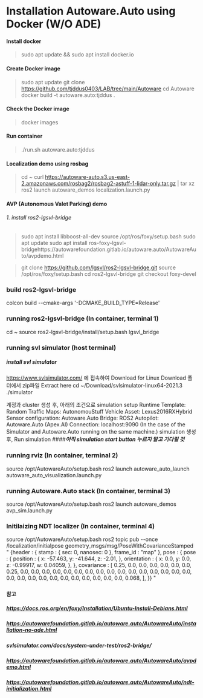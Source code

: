 # Installation Autoware.Auto using Docker (W/O ADE)

#### Install docker
> sudo apt update && sudo apt install docker.io 

#### Create Docker image
> sudo apt update
> git clone https://github.com/tjddus0403/LAB/tree/main/Autoware
> cd Autoware
> docker build -t autoware.auto:tjddus .

#### Check the Docker image
> docker images

#### Run container
> ./run.sh autoware.auto:tjddus

#### Localization demo using rosbag
> cd ~
> curl https://autoware-auto.s3.us-east-2.amazonaws.com/rosbag2/rosbag2-astuff-1-lidar-only.tar.gz | tar xz
> ros2 launch autoware_demos localization.launch.py

#### AVP (Autonomous Valet Parking) demo
###### 1. install ros2-lgsvl-bridge
> sudo apt install libboost-all-dev
> source /opt/ros/foxy/setup.bash
> sudo apt update
> sudo apt install ros-foxy-lgsvl-bridgehttps://autowarefoundation.gitlab.io/autoware.auto/AutowareAuto/avpdemo.html

> git clone https://github.com/lgsvl/ros2-lgsvl-bridge.git
> source /opt/ros/foxy/setup.bash
> cd ros2-lgsvl-bridge
> git checkout foxy-devel

### build ros2-lgsvl-bridge
colcon build --cmake-args '-DCMAKE_BUILD_TYPE=Release'

### running ros2-lgsvl-bridge (In container, terminal 1)
cd ~
source ros2-lgsvl-bridge/install/setup.bash
lgsvl_bridge

### running svl simulator (host terminal)
##### install svl simulator
https://www.svlsimulator.com/ 에 접속하여 Download for Linux
Download 폴더에서 zip파일 Extract here
cd ~/Download/svlsimulator-linux64-2021.3
./simulator

계정과 cluster 생성 후, 아래의 조건으로 simulation setup
Runtime Template: Random Traffic
Maps: AutonomouStuff
Vehicle Asset: Lexus2016RXHybrid
Sensor configuration: Autoware.Auto
Bridge: ROS2
Autopilot: Autoware.Auto (Apex.AI)
Connection: localhost:9090 (In the case of the Simulator and Autoware.Auto running on the same machine.)
simulation 생성 후, Run simulation
####*****아직 simulation start button 누르지 말고 기다릴 것*****

### running rviz (In container, terminal 2)
source /opt/AutowareAuto/setup.bash
ros2 launch autoware_auto_launch autoware_auto_visualization.launch.py

### running Autoware.Auto stack (In container, terminal 3)
source /opt/AutowareAuto/setup.bash
ros2 launch autoware_demos avp_sim.launch.py

### Initilaizing NDT localizer (In container, terminal 4)
source /opt/AutowareAuto/setup.bash
ros2 topic pub --once /localization/initialpose geometry_msgs/msg/PoseWithCovarianceStamped "
{header : {
    stamp : {
        sec: 0,
        nanosec: 0
    },
    frame_id : "map"
},
pose : {
    pose : {
        position : {
            x: -57.463,
            y: -41.644,
            z: -2.01,
        },
        orientation : {
            x: 0.0,
            y: 0.0,
            z: -0.99917,
            w: 0.04059,
        },
    },
    covariance : [
        0.25, 0.0,  0.0, 0.0, 0.0, 0.0,
        0.0,  0.25, 0.0, 0.0, 0.0, 0.0,
        0.0,  0.0,  0.0, 0.0, 0.0, 0.0,
        0.0,  0.0,  0.0, 0.0, 0.0, 0.0,
        0.0,  0.0,  0.0, 0.0, 0.0, 0.0,
        0.0,  0.0,  0.0, 0.0, 0.0, 0.068,
    ],
}}
"
### 


#### 참고
##### https://docs.ros.org/en/foxy/Installation/Ubuntu-Install-Debians.html
##### https://autowarefoundation.gitlab.io/autoware.auto/AutowareAuto/installation-no-ade.html
##### svlsimulator.com/docs/system-under-test/ros2-bridge/
##### https://autowarefoundation.gitlab.io/autoware.auto/AutowareAuto/avpdemo.html
##### https://autowarefoundation.gitlab.io/autoware.auto/AutowareAuto/ndt-initialization.html
